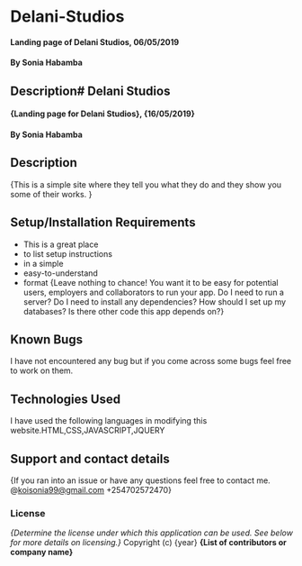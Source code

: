 # Delani-Studios
#### Landing page of Delani Studios, 06/05/2019
#### By **Sonia Habamba**
## Description# Delani Studios
#### {Landing page for Delani Studios}, {16/05/2019}
#### By **Sonia Habamba**
## Description
{This is a simple site where they tell you what they do and they show you some of their works. }
## Setup/Installation Requirements
* This is a great place
* to list setup instructions
* in a simple
* easy-to-understand
* format
{Leave nothing to chance! You want it to be easy for potential users, employers and collaborators to run your app. Do I need to run a server? Do I need to install any dependencies? How should I set up my databases? Is there other code this app depends on?}
## Known Bugs
I have not encountered any bug but if you come across some bugs feel free to work on them. 
## Technologies Used
I have used the following languages in modifying this website.HTML,CSS,JAVASCRIPT,JQUERY
## Support and contact details
{If you ran into an issue or have any questions feel free to contact me.
@koisonia99@gmail.com
+254702572470}
### License
*{Determine the license under which this application can be used.  See below for more details on licensing.}*
Copyright (c) {year} **{List of contributors or company name}**
   